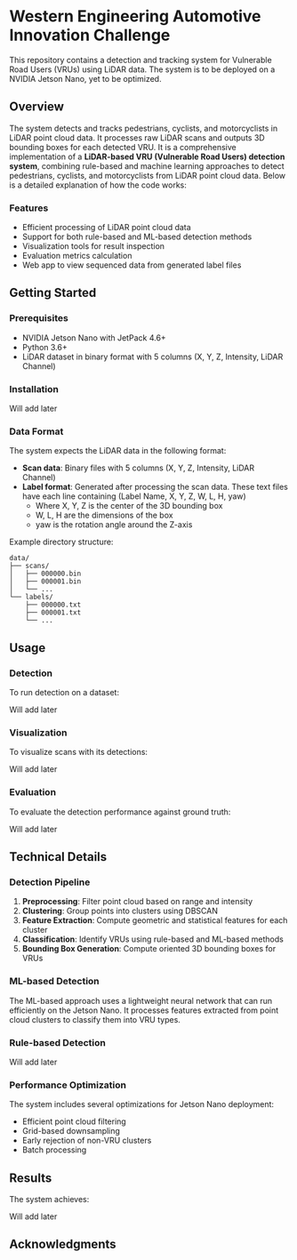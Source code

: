 # Western Engineering Automotive Innovation Challenge
This repository contains a detection and tracking system for Vulnerable Road Users (VRUs) using LiDAR data. The system is to be deployed on a NVIDIA Jetson Nano, yet to be optimized. 

## Overview

The system detects and tracks pedestrians, cyclists, and motorcyclists in LiDAR point cloud data. It processes raw LiDAR scans and outputs 3D bounding boxes for each detected VRU. It is a comprehensive implementation of a **LiDAR-based VRU (Vulnerable Road Users) detection system**, combining rule-based and machine learning approaches to detect pedestrians, cyclists, and motorcyclists from LiDAR point cloud data. Below is a detailed explanation of how the code works:

### Features

- Efficient processing of LiDAR point cloud data
- Support for both rule-based and ML-based detection methods
- Visualization tools for result inspection
- Evaluation metrics calculation
- Web app to view sequenced data from generated label files 

## Getting Started

### Prerequisites

- NVIDIA Jetson Nano with JetPack 4.6+
- Python 3.6+
- LiDAR dataset in binary format with 5 columns (X, Y, Z, Intensity, LiDAR Channel)

### Installation

Will add later

### Data Format

The system expects the LiDAR data in the following format:

- **Scan data**: Binary files with 5 columns (X, Y, Z, Intensity, LiDAR Channel)
- **Label format**: Generated after processing the scan data. These text files have each line containing (Label Name, X, Y, Z, W, L, H, yaw)
  - Where X, Y, Z is the center of the 3D bounding box
  - W, L, H are the dimensions of the box
  - yaw is the rotation angle around the Z-axis

Example directory structure:
```
data/
├── scans/
│   ├── 000000.bin
│   ├── 000001.bin
│   └── ...
└── labels/
    ├── 000000.txt
    ├── 000001.txt
    └── ...
```

## Usage

### Detection

To run detection on a dataset:

Will add later

### Visualization

To visualize scans with its detections:

Will add later

### Evaluation

To evaluate the detection performance against ground truth:

Will add later

## Technical Details

### Detection Pipeline

1. **Preprocessing**: Filter point cloud based on range and intensity
2. **Clustering**: Group points into clusters using DBSCAN
3. **Feature Extraction**: Compute geometric and statistical features for each cluster
4. **Classification**: Identify VRUs using rule-based and ML-based methods
5. **Bounding Box Generation**: Compute oriented 3D bounding boxes for VRUs

### ML-based Detection

The ML-based approach uses a lightweight neural network that can run efficiently on the Jetson Nano. It processes features extracted from point cloud clusters to classify them into VRU types.

### Rule-based Detection

Will add later

### Performance Optimization

The system includes several optimizations for Jetson Nano deployment:

- Efficient point cloud filtering
- Grid-based downsampling
- Early rejection of non-VRU clusters
- Batch processing

## Results

The system achieves:

Will add later

## Acknowledgments
